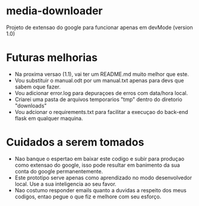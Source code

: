 # media-downloader
Projeto de extensao do google para funcionar apenas em devMode (version 1.0)

# Futuras melhorias
 - Na proxima versao (1.1), vai ter um README.md muito melhor que este.
 - Vou substituir o manual.odt por um manual.txt apenas para devs que sabem oque fazer.
 - Vou adicionar error.log para depuraçoes de erros com data/hora local.
 - Criarei uma pasta de arquivos temporarios "tmp" dentro do diretorio "downloads"
 - Vou adcionar o requirements.txt para facilitar a execuçao do back-end flask em qualquer maquina.

# Cuidados a serem tomados
- Nao banque o espertao em baixar este codigo e subir para produçao como extensao do google, isso pode resultar em banimento da sua conta do google permanentemente.
- Este prototipo serve apenas como aprendizado no modo desenvolvedor local. Use a sua inteligencia ao seu favor.
- Nao costumo responder emails quanto a duvidas a respeito dos meus codigos, entao pegue o que fiz e melhore com seu esforço.
